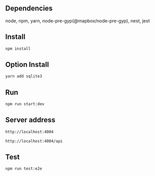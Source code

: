 ## Dependencies

node,
npm,
yarn,
node-pre-gyp(@mapbox/node-pre-gyp),
nest,
jest

## Install

```bash
npm install
```

## Option Install

```bash
yarn add sqlite3
```

## Run

```bash
npm run start:dev
```

## Server address

```bash
http://localhost:4004
```

```bash
http://localhost:4004/api
```

## Test

```bash
npm run test:e2e
```
